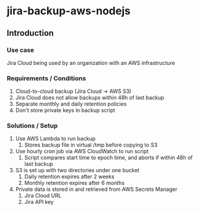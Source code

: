 # jira-backup-aws-nodejs

## Introduction

### Use case

Jira Cloud being used by an organization with an AWS infrastructure

### Requirements / Conditions

1. Cloud-to-cloud backup (Jira Cloud -> AWS S3)
1. Jira Cloud does not allow backups within 48h of last backup
1. Separate monthly and daily retention policies
1. Don't store private keys in backup script

### Solutions / Setup

1. Use AWS Lambda to run backup
   1. Stores backup file in virtual /tmp before copying to S3
1. Use hourly cron job via AWS CloudWatch to run script
   1. Script compares start time to epoch time, and aborts if within 48h of last backup
1. S3 is set up with two directories under one bucket
   1. Daily retention expires after 2 weeks
   1. Monthly retention expires after 6 months
1. Private data is stored in and retrieved from AWS Secrets Manager
   1. Jira Cloud URL
   1. Jira API key

